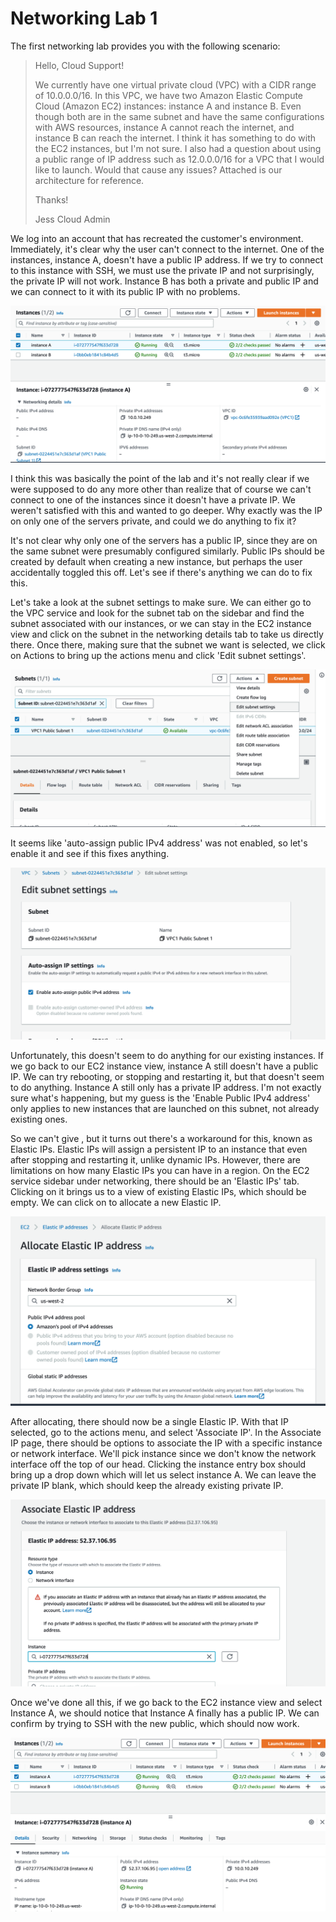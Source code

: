 # Networking Lab 1

The first networking lab provides you with the following scenario:  

>Hello, Cloud Support!  
>
>We currently have one virtual private cloud (VPC) with a CIDR range of 10.0.0.0/16. In this VPC, we have two Amazon Elastic Compute Cloud (Amazon EC2) instances: instance A and instance B. Even though both are in the same subnet and have the same configurations with AWS resources, instance A cannot reach the internet, and instance B can reach the internet. I think it has something to do with the EC2 instances, but I'm not sure. I also had a question about using a public range of IP address such as 12.0.0.0/16 for a VPC that I would like to launch. Would that cause any issues? Attached is our architecture for reference.
>
>Thanks!
>
>Jess
>Cloud Admin


We log into an account that has recreated the customer's environment. Immediately, it's clear why the user can't connect to the internet.
One of the instances, instance A, doesn't have a public IP address. If we try to connect to this instance with SSH, we must use the private IP
and not surprisingly, the private IP will not work. Instance B has both a private and public IP and we can connect to it with its public IP with no problems.

![Instance view no public IP](images/NoPubIP.png)

I think this was basically the point of the lab and it's not really clear if we were supposed to do any more other than realize that of course we can't connect to one of the instances since it doesn't have a private IP. 
We weren't satisfied with this and wanted to go deeper. Why exactly was the IP on only one of the servers private, and could we do anything to fix it?

It's not clear why only one of the servers has a public IP, since they are on the same subnet were presumably configured similarly. Public IPs should be created by default when creating a new instance, but perhaps the user accidentally toggled this off. Let's see if there's anything we can do to fix this.

 Let's take a look at the subnet settings to make sure. We can either go to the VPC service and look for the subnet tab on the sidebar and find the subnet associated with our instances, or we can stay in the EC2 instance view and click on the subnet in the networking details tab to take us directly there. Once there, making sure that the subnet we want is selected, we click on Actions to bring up the actions menu and click 'Edit subnet settings'.

![Subnet settings view](images/ChangeSubnetSettings.png)

It seems like 'auto-assign public IPv4 address' was not enabled, so let's enable it and see if this fixes anything.

![Enable Public IP](images/EnablePublicIP.png)

Unfortunately, this doesn't seem to do anything for our existing instances. If we go back to our EC2 instance view, instance A still doesn't have a public IP. We can try rebooting, or stopping and restarting it, but that doesn't seem to do anything. Instance A still only has a private IP address. I'm not exactly sure what's happening, but my guess is the 'Enable Public IPv4 address' only applies to new instances that are launched on this subnet, not already existing ones.

So we can't give , but it turns out there's a workaround for this, known as Elastic IPs. Elastic IPs will assign a persistent IP to an instance that even after stopping and restarting it, unlike dynamic IPs. However, there are limitations on how many Elastic IPs you can have in a region. On the EC2 service sidebar under networking, there should be an 'Elastic IPs' tab. Clicking on it brings us to a view of existing Elastic IPs, which should be empty. We can click on to allocate a new Elastic IP.

![Create Elastic IP](images/CreateElasticIP.png)

After allocating, there should now be a single Elastic IP. With that IP selected, go to the actions menu, and select 'Associate IP'. In
the Associate IP page, there should be options to associate the IP with a specific instance or network interface. We'll pick instance since
we don't know the network interface off the top of our head. Clicking the instance entry box should bring up a drop down which will let us select instance A. We can leave the private IP blank, which should keep the already existing private IP.

![Create Elastic IP](images/AssociateElastic.png)

Once we've done all this, if we go back to the EC2 instance view and select Instance A, we should notice that Instance A finally has a public IP. We can confirm by trying to SSH with the new public, which should now work.

![Final Instance View](images/FinalInstance.png)
